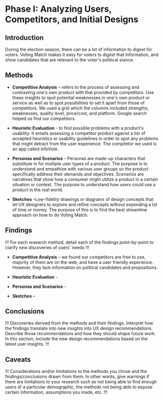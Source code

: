 # Phase I: Analyzing Users, Competitors, and Initial Designs

## Introduction

During the election season, there can be a lot of information to digest for voters. Voting Match makes it easy for voters to digest that information, and show candidates that are relevant to the voter's political stance.

## Methods

* **Competitive Analysis** – refers to the process of assessing and contrasting one's own product with that provided by competitors. Use these insights to spot potential weaknesses in one's own product or service as well as to spot possibilities to set it apart from those of competitors. We used a grid which the columns included strengths, weaknesses, quality level, price/cost, and platform. Google search helped us find our competitors.

* **Heuristic Evaluation** - to find possible problems with a product's usability. It entails assessing a competitor product against a list of accepted heuristics or usability guidelines in order to spot any problems that might detract from the user experience. The compitetor we used is an app called InfoVote.

* **Personas and Scenarios** - Personas are made-up characters that substitute in for multiple user types of a product. The purpose is to understand and empathize with various user groups so the product specifically address their demands and objectives. Scenarios are narratives that show how a consumer might utilize a product in a certain situation or context. The purpose to understand how users could use a product in the real world.

* **Sketches** –Low-fidelity drawings or diagrams of design concepts that let UX designers to explore and refine concepts without expending a lot of time or money. The purpose of this is to find the best streamline approach on how to do Voting Match.


## Findings

!!! For each research method, detail each of the findings point-by-point to clarify new discoveries of users' needs !!!

* **Competitive Analysis** – we found our competitors are free to use, majority of them are on the web, and have a user friendly experience. However, they lack information on political candidates and propositions. 

* **Heuristic Evaluation** -

* **Personas and Scenarios** -

* **Sketches** –

## Conclusions

!!! Discoveries derived from the methods and their findings. Interpret how the findings translate into new insights into UX design recommendations. Describe those recommendations and how they should shape future work. In this section, include the new design recommendations based on the latest user insights. !!!

## Caveats

!!! Considerations and/or limitations to the methods you chose and the findings/conclusions drawn from them. In other words, give warnings if there are limitations to your research such as not being able to find enough users of a particular demographic, the methods not being able to expose certain information, assumptions you made, etc. !!!
